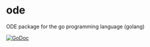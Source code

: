 ode
===

ODE package for the go programming language (golang)

[![GoDoc](https://godoc.org/github.com/sj14/ode?status.png)](https://godoc.org/github.com/sj14/ode)
